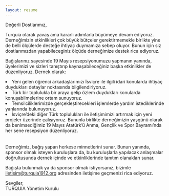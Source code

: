 ```yaml
---
layout: resume
---
```

Değerli Dostlarımız,

Turquia olarak yavaş ama kararlı adımlarla büyümeye devam ediyoruz. Derneğimizin etkinlikleri çok büyük bütçeler gerektirmemekle birlikte yine de belli ölçülerde desteğe ihtiyaç duymamıza sebep oluyor. Bunun için siz dostlarımızdan yapabileceginiz ölçüde derneğimize destek rica ediyoruz.

Bağışlarınız sayesinde 19 Mayıs resepsiyonumuzu yapmanın yanında, üyelerimizi ve sizleri tanıştırıp kaynaşabileceğiniz başka etkinlikler de düzenliyoruz. Dernek olarak:

<li>Yeni gelen öğrenci arkadaşlarımızı İsviçre ile ilgili idari konularda ihtiyaç duydukları detaylar noktasında bilgilendiriyoruz.</li>

<li>Türk bir toplulukla bir araya gelip özlem duydukları konularda konuşabilmelerine ortam sunuyoruz.</li>

<li>Temsilciliklerimizde gerçekleştirecekleri işlemlerde yardım istediklerinde yanlarında bulunuyoruz.</li>
  
<li>İsviçre’deki diğer Türk toplulukları ile iletişimimizi artırmak için yeni projeler üzerinde çalışıyoruz. Bununla birlikte derneğimizin yaşgünü olarak da benimsediğimiz 19 Mayıs Atatürk’ü Anma, Gençlik ve Spor Bayramı’nda her sene resepsiyon düzenliyoruz.</li><br />
<br />
Derneğimiz, bağış yapan herkese minnetlerini sunar. Bunun yanında, sponsor olmak isteyen kuruluşlara da, bu kuruluşlarla yapılacak anlaşmalar doğrultusunda dernek içinde ve etkinliklerinde tanıtım olanakları sunar.

Bağışta bulunmak ya da sponsor olmak istiyorsanız, bizimle iletisim@turquia1912.org adresinden iletişime geçmenizi rica ediyoruz.

Sevgiler,<br />
TURQUIA Yönetim Kurulu
